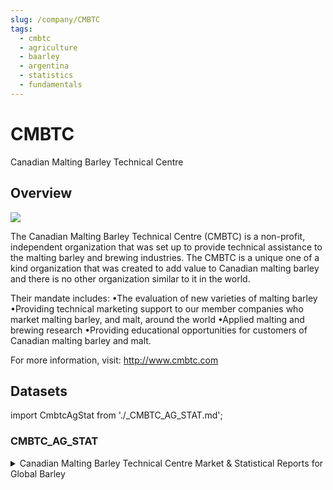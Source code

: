 ```yaml
---
slug: /company/CMBTC
tags:
  - cmbtc
  - agriculture
  - baarley
  - argentina
  - statistics
  - fundamentals
---
```


CMBTC
============================================================

Canadian Malting Barley Technical Centre

## Overview

![](/img/data/cmbtc.png)

The Canadian Malting Barley Technical Centre (CMBTC) is a non-profit, independent organization that was set up to provide technical assistance to the malting barley and brewing industries. The CMBTC is a unique one of a kind organization that was created to add value to Canadian malting barley and there is no other organization similar to it in the world.

Their mandate includes:
•The evaluation of new varieties of malting barley
•Providing technical marketing support to our member companies who market malting barley, and malt, around the world
•Applied malting and brewing research
•Providing educational opportunities for customers of Canadian malting barley and malt.

For more information, visit: http://www.cmbtc.com

## Datasets
import CmbtcAgStat from './_CMBTC_AG_STAT.md';

### CMBTC_AG_STAT
<details>
<summary>Canadian Malting Barley Technical Centre Market & Statistical Reports for Global Barley</summary>
<CmbtcAgStat/>
</details>
